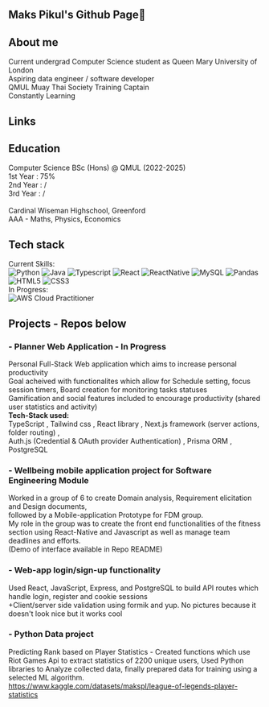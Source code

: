 ## Maks Pikul's Github Page👋

## About me
Current undergrad Computer Science student as Queen Mary University of London <br>
Aspiring data engineer / software developer <br>
QMUL Muay Thai Society Training Captain <br>
Constantly Learning <br>

## Links

## Education
Computer Science BSc (Hons) @ QMUL (2022-2025) <br>
1st Year : 75%<br>
2nd Year : /<br>
3rd Year : /<br>
<br>
Cardinal Wiseman Highschool, Greenford<br>
AAA - Maths, Physics, Economics

## Tech stack
Current Skills:<br>
![Python](https://img.shields.io/badge/Python-3776AB?style=for-the-badge&logo=python&logoColor=white)
![Java](https://img.shields.io/badge/Java-ED8B00?style=for-the-badge&logo=openjdk&logoColor=white)
![Typescript](https://img.shields.io/badge/TypeScript-007ACC?style=for-the-badge&logo=typescript&logoColor=white)
![React](https://img.shields.io/badge/React-20232A?style=for-the-badge&logo=react&logoColor=61DAFB)
![ReactNative](https://img.shields.io/badge/React_Native-20232A?style=for-the-badge&logo=react&logoColor=61DAFB)
![MySQL](https://img.shields.io/badge/MySQL-00000F?style=for-the-badge&logo=mysql&logoColor=white)
![Pandas](https://img.shields.io/badge/pandas-%23150458.svg?style=for-the-badge&logo=pandas&logoColor=white)
![HTML5](https://img.shields.io/badge/html5-%23E34F26.svg?style=for-the-badge&logo=html5&logoColor=white)
![CSS3](https://img.shields.io/badge/css3-%231572B6.svg?style=for-the-badge&logo=css3&logoColor=white)
<br>
In Progress:<br> ![AWS Cloud Practitioner](https://img.shields.io/badge/Amazon_AWS-232F3E?style=for-the-badge&logo=amazon-aws&logoColor=white)

## Projects - Repos below
### - Planner Web Application - In Progress
  Personal Full-Stack Web application which aims to increase personal productivity<br>
  Goal acheived with functionalites which allow for Schedule setting, focus session timers, Board creation for monitoring tasks statuses<br>
  Gamification and social features included to encourage productivity (shared user statistics and activity)<br>
  <b>Tech-Stack used:</b> <br>
  TypeScript , Tailwind css , React library , Next.js framework (server actions, folder routing) ,<br>
  Auth.js (Credential & OAuth provider Authentication) , Prisma ORM , PostgreSQL
  
  
### - Wellbeing mobile application project for Software Engineering Module<br>
  Worked in a group of 6 to create Domain analysis, Requirement elicitation and Design documents, <br>followed by a Mobile-application Prototype for FDM group.<br>
  My role in the group was to create the front end functionalities of the fitness section using React-Native and Javascript as well as manage team deadlines and efforts.<br>
  (Demo of interface available in Repo README)
  
### - Web-app login/sign-up functionality 
  Used React, JavaScript, Express, and PostgreSQL to build API routes which handle login, register and cookie sessions<br>
  +Client/server side validation using formik and yup.
  No pictures because it doesn't look nice but it works cool
  
### - Python Data project <br>
Predicting Rank based on Player Statistics - Created functions which use Riot Games Api to extract statistics of 2200 unique users, Used Python libraries to Analyze collected data, finally prepared data for training using a selected ML algorithm.<br> https://www.kaggle.com/datasets/makspl/league-of-legends-player-statistics

<!--
**MaksPikul/MaksPikul** is a ✨ _special_ ✨ repository because its `README.md` (this file) appears on your GitHub profile.

For project tab, write down
What it is and what can it do,
why i made it ,
How it was made,
What i learnt



Here are some ideas to get you started:

- 🔭 I’m currently working on ...
- 🌱 I’m currently learning ...
- 👯 I’m looking to collaborate on ...
- 🤔 I’m looking for help with ...
- 💬 Ask me about ...
- 📫 How to reach me: ...
- 😄 Pronouns: ...
- ⚡ Fun fact: ...
-->
